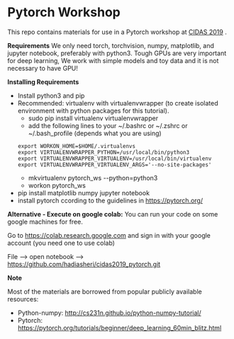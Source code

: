 # Pytorch Workshop
This repo contains materials for use in a Pytorch workshop at [CIDAS 2019](https://cidas.iasbs.ac.ir/) .

**Requirements**
We only need torch, torchvision, numpy, matplotlib, and jupyter notebook, preferably with python3. Tough GPUs are very important for deep learning, We work with simple models and toy data and it is not necessary to have GPU!

**Installing Requirements**
-  Install python3 and pip
- Recommended: virtualenv with virtualenvwrapper (to create isolated environment with python packages for this tutorial).
  -  sudo pip install virtualenv virtualenvwrapper
  -  add the following lines to your ~/.bashrc or ~/.zshrc or ~/.bash_profile (depends what you are using)
    ```
    export WORKON_HOME=$HOME/.virtualenvs
    export VIRTUALENVWRAPPER_PYTHON=/usr/local/bin/python3
    export VIRTUALENVWRAPPER_VIRTUALENV=/usr/local/bin/virtualenv
    export VIRTUALENVWRAPPER_VIRTUALENV_ARGS='--no-site-packages'
    ```
  -  mkvirtualenv pytorch_ws --python=python3
  -  workon pytorch_ws
-  pip install matplotlib numpy jupyter notebook
-  install pytorch ccording to the guidelines in https://pytorch.org/

**Alternative - Execute on google colab:**
You can run your code on some google machines for free.

Go to https://colab.research.google.com and sign in with your google account (you need one to use colab)

File --> open notebook --> https://github.com/hadiasheri/cidas2019_pytorch.git

**Note**

Most of the materials are borrowed from popular publicly available resources:
-  Python-numpy: http://cs231n.github.io/python-numpy-tutorial/
-  Pytorch: https://pytorch.org/tutorials/beginner/deep_learning_60min_blitz.html
